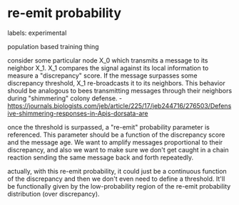 # re-emit probability

labels: experimental

population based training thing

consider some particular node X_0 which transmits a message to its neighbor X_1. X_1 compares the signal against its local information to measure a "discrepancy" score. 
If the message surpasses some discrepancy threshold, X_1 re-broadcasts it to its neighbors. 
This behavior should be analogous to bees transmitting messages through their neighbors during "shimmering" colony defense. - https://journals.biologists.com/jeb/article/225/17/jeb244716/276503/Defensive-shimmering-responses-in-Apis-dorsata-are

once the threshold is surpassed, a "re-emit" probability parameter is referenced. This parameter should be a function of the discrepancy score and the message age. 
We want to amplify messages proportional to their discrepancy, and also we want to make sure we don't get caught in a chain reaction sending the same message 
back and forth repeatedly.

actually, with this re-emit probability, it could just be a continuous function of the discrepancy and then we don't even need to define a threshold. It'll be functionally 
given by the low-probability region of the re-emit probability distribution (over discrepancy).
